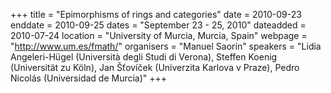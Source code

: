 +++
title = "Epimorphisms of rings and categories"
date = 2010-09-23
enddate = 2010-09-25
dates = "September 23 - 25, 2010"
dateadded = 2010-07-24
location = "University of Murcia, Murcia, Spain"
webpage = "http://www.um.es/fmath/"
organisers = "Manuel Saorín"
speakers = "Lidia Angeleri-Hügel (Università degli Studi di Verona), Steffen Koenig (Universität zu Köln), Jan Šťovíček (Univerzita Karlova v Praze), Pedro Nicolás (Universidad de Murcia)"
+++
